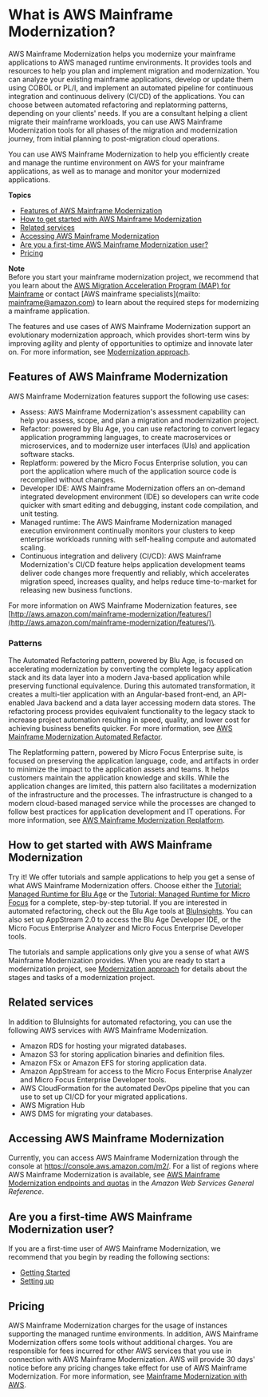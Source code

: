 # What is AWS Mainframe Modernization?<a name="what-is-m2"></a>

AWS Mainframe Modernization helps you modernize your mainframe applications to AWS managed runtime environments\. It provides tools and resources to help you plan and implement migration and modernization\. You can analyze your existing mainframe applications, develop or update them using COBOL or PL/I, and implement an automated pipeline for continuous integration and continuous delivery \(CI/CD\) of the applications\. You can choose between automated refactoring and replatorming patterns, depending on your clients' needs\. If you are a consultant helping a client migrate their mainframe workloads, you can use AWS Mainframe Modernization tools for all phases of the migration and modernization journey, from initial planning to post\-migration cloud operations\.

You can use AWS Mainframe Modernization to help you efficiently create and manage the runtime environment on AWS for your mainframe applications, as well as to manage and monitor your modernized applications\.

**Topics**
+ [Features of AWS Mainframe Modernization](#servicename-feature-overview)
+ [How to get started with AWS Mainframe Modernization](#servicename-how-to-get-started)
+ [Related services](#related-services)
+ [Accessing AWS Mainframe Modernization](#accessing-servicename)
+ [Are you a first\-time AWS Mainframe Modernization user?](#first-time-user)
+ [Pricing](#m2-pricing)

**Note**  
Before you start your mainframe modernization project, we recommend that you learn about the [AWS Migration Acceleration Program \(MAP\) for Mainframe](https://aws.amazon.com/migration-acceleration-program/mainframe/) or contact [AWS mainframe specialists](mailto: mainframe@amazon.com) to learn about the required steps for modernizing a mainframe application\.

The features and use cases of AWS Mainframe Modernization support an evolutionary modernization approach, which provides short\-term wins by improving agility and plenty of opportunities to optimize and innovate later on\. For more information, see [Modernization approach](modernization-m2.md)\.

## Features of AWS Mainframe Modernization<a name="servicename-feature-overview"></a>

AWS Mainframe Modernization features support the following use cases:
+ Assess: AWS Mainframe Modernization's assessment capability can help you assess, scope, and plan a migration and modernization project\.
+ Refactor: powered by Blu Age, you can use refactoring to convert legacy application programming languages, to create macroservices or microservices, and to modernize user interfaces \(UIs\) and application software stacks\.
+ Replatform: powered by the Micro Focus Enterprise solution, you can port the application where much of the application source code is recompiled without changes\.
+ Developer IDE: AWS Mainframe Modernization offers an on\-demand integrated development environment \(IDE\) so developers can write code quicker with smart editing and debugging, instant code compilation, and unit testing\.
+ Managed runtime: The AWS Mainframe Modernization managed execution environment continually monitors your clusters to keep enterprise workloads running with self\-healing compute and automated scaling\.
+ Continuous integration and delivery \(CI/CD\): AWS Mainframe Modernization's CI/CD feature helps application development teams deliver code changes more frequently and reliably, which accelerates migration speed, increases quality, and helps reduce time\-to\-market for releasing new business functions\.

For more information on AWS Mainframe Modernization features, see [http://aws.amazon.com/mainframe-modernization/features/](http://aws.amazon.com/mainframe-modernization/features/)\.

### Patterns<a name="servicename-feature-overview.patterns"></a>

The Automated Refactoring pattern, powered by Blu Age, is focused on accelerating modernization by converting the complete legacy application stack and its data layer into a modern Java\-based application while preserving functional equivalence\. During this automated transformation, it creates a multi\-tier application with an Angular\-based front\-end, an API\-enabled Java backend and a data layer accessing modern data stores\. The refactoring process provides equivalent functionality to the legacy stack to increase project automation resulting in speed, quality, and lower cost for achieving business benefits quicker\. For more information, see [AWS Mainframe Modernization Automated Refactor](https://aws.amazon.com/mainframe-modernization/patterns/refactor/?mainframe-blogs.sort-by=item.additionalFields.createdDate&mainframe-blogs.sort-order=desc)\.

The Replatforming pattern, powered by Micro Focus Enterprise suite, is focused on preserving the application language, code, and artifacts in order to minimize the impact to the application assets and teams\. It helps customers maintain the application knowledge and skills\. While the application changes are limited, this pattern also facilitates a modernization of the infrastructure and the processes\. The infrastructure is changed to a modern cloud\-based managed service while the processes are changed to follow best practices for application development and IT operations\. For more information, see [AWS Mainframe Modernization Replatform](https://aws.amazon.com/mainframe-modernization/patterns/replatform/)\.

## How to get started with AWS Mainframe Modernization<a name="servicename-how-to-get-started"></a>

Try it\! We offer tutorials and sample applications to help you get a sense of what AWS Mainframe Modernization offers\. Choose either the [Tutorial: Managed Runtime for Blu Age](tutorial-runtime-ba.md) or the [Tutorial: Managed Runtime for Micro Focus](tutorial-runtime.md) for a complete, step\-by\-step tutorial\. If you are interested in automated refactoring, check out the Blu Age tools at [BluInsights](https://bluinsights.io/)\. You can also set up AppStream 2\.0 to access the Blu Age Developer IDE, or the Micro Focus Enterprise Analyzer and Micro Focus Enterprise Developer tools\.

The tutorials and sample applications only give you a sense of what AWS Mainframe Modernization provides\. When you are ready to start a modernization project, see [Modernization approach](modernization-m2.md) for details about the stages and tasks of a modernization project\.

## Related services<a name="related-services"></a>

In addition to BluInsights for automated refactoring, you can use the following AWS services with AWS Mainframe Modernization\.
+ Amazon RDS for hosting your migrated databases\.
+ Amazon S3 for storing application binaries and definition files\.
+ Amazon FSx or Amazon EFS for storing application data\.
+ Amazon AppStream for access to the Micro Focus Enterprise Analyzer and Micro Focus Enterprise Developer tools\.
+ AWS CloudFormation for the automated DevOps pipeline that you can use to set up CI/CD for your migrated applications\.
+ AWS Migration Hub
+ AWS DMS for migrating your databases\.

## Accessing AWS Mainframe Modernization<a name="accessing-servicename"></a>

Currently, you can access AWS Mainframe Modernization through the console at [https://console\.aws\.amazon\.com/m2/](https://console.aws.amazon.com/m2/)\. For a list of regions where AWS Mainframe Modernization is available, see [AWS Mainframe Modernization endpoints and quotas](https://docs.aws.amazon.com/general/latest/gr/m2.html) in the *Amazon Web Services General Reference*\.

## Are you a first\-time AWS Mainframe Modernization user?<a name="first-time-user"></a>

If you are a first\-time user of AWS Mainframe Modernization, we recommend that you begin by reading the following sections:
+ [Getting Started](getting-started.md)
+ [Setting up](setting-up.md)

## Pricing<a name="m2-pricing"></a>

AWS Mainframe Modernization charges for the usage of instances supporting the managed runtime environments\. In addition, AWS Mainframe Modernization offers some tools without additional charges\. You are responsible for fees incurred for other AWS services that you use in connection with AWS Mainframe Modernization\. AWS will provide 30 days' notice before any pricing changes take effect for use of AWS Mainframe Modernization\. For more information, see [Mainframe Modernization with AWS](http://aws.amazon.com/mainframe/)\.